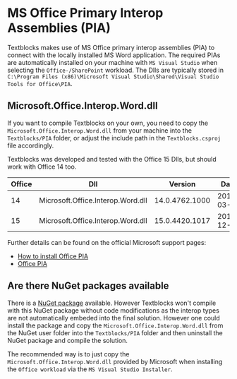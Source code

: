# MS Office Primary Interop Assemblies (PIA)
Textblocks makes use of MS Office primary interop assemblies (PIA) to connect with the locally installed MS Word application. The required PIAs are automatically installed on your machine with `MS Visual Studio` when selecting the `Office-/SharePoint` workload. The Dlls are typically stored in `C:\Program Files (x86)\Microsoft Visual Studio\Shared\Visual Studio Tools for Office\PIA`.

## Microsoft.Office.Interop.Word.dll
If you want to compile Textblocks on your own, you need to copy the `Microsoft.Office.Interop.Word.dll` from your machine into the `Textblocks/PIA` folder, or adjust the include path in the `Textblocks.csproj` file accordingly.

Textblocks was developed and tested with the Office 15 Dlls, but should work with Office 14 too. 

| Office | Dll | Version | Date |
| --- | --- | --- | --- |
| 14 | Microsoft.Office.Interop.Word.dll | 14.0.4762.1000 | 2015-03-31 |
| 15 | Microsoft.Office.Interop.Word.dll | 15.0.4420.1017 | 2016-12-28 |

Further details can be found on the official Microsoft support pages:

- [How to install Office PIA](https://docs.microsoft.com/en-us/visualstudio/vsto/how-to-install-office-primary-interop-assemblies?view=vs-2022)
- [Office PIA](https://docs.microsoft.com/en-us/visualstudio/vsto/office-primary-interop-assemblies?view=vs-2022)

## Are there NuGet packages available
There is a [NuGet package](https://www.nuget.org/packages/Microsoft.Office.Interop.Word) available. However Textblocks won't compile with this NuGet package without code modifications as the interop types are not automatically embeded into the final solution. However one could install the package and copy the `Microsoft.Office.Interop.Word.dll` from the NuGet user folder into the `Textblocks/PIA` folder and then uninstall the NuGet package and compile the solution.

The recommended way is to just copy the `Microsoft.Office.Interop.Word.dll` provided by Microsoft when installing the `Office workload` via the `MS Visual Studio Installer`.
